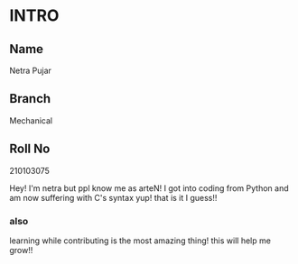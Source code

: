 # INTRO
## Name 
Netra Pujar

## Branch
Mechanical

## Roll No
210103075

Hey! I'm netra but ppl know me as arteN!
I got into coding from Python and am now suffering with C's syntax
yup! that is it I guess!!

### also
 learning while contributing is the most amazing thing!
this will help me grow!!
